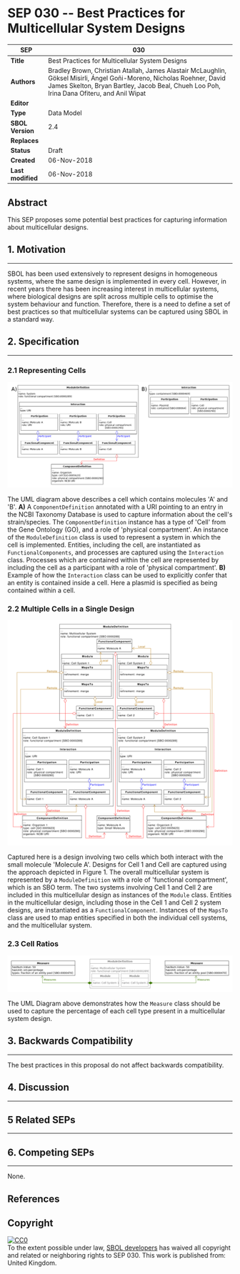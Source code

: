 SEP 030 -- Best Practices for Multicellular System Designs
===================================

SEP                   | 030
----------------------|--------------
**Title**             | Best Practices for Multicellular System Designs
**Authors**           | Bradley Brown, Christian Atallah, James Alastair McLaughlin, Göksel Misirli, Ángel Goñi-Moreno, Nicholas Roehner, David James Skelton, Bryan Bartley, Jacob Beal, Chueh Loo Poh, Irina Dana Ofiteru, and Anil Wipat
**Editor**            |
**Type**              | Data Model
**SBOL Version**      | 2.4
**Replaces**          |
**Status**            | Draft
**Created**           | 06-Nov-2018
**Last modified**     | 06-Nov-2018

Abstract
-----------

This SEP proposes some potential best practices for capturing information about multicellular designs.

## 1. Motivation
--------------

SBOL has been used extensively to represent designs in homogeneous systems, where the same design is implemented in every cell. However, in recent years there has been increasing interest in multicellular systems, where biological designs are split across multiple cells to optimise the system behaviour and function. Therefore, there is a need to define a set of best practices so that multicellular systems can be captured using SBOL in a standard way.

## 2. Specification
----------------------------------------------

### 2.1 Representing Cells<a name="cells"></a>

![cells UML](images/SEP30_Cell_Rep.png)

The UML diagram above describes a cell which contains molecules 'A' and 'B'. **A)** A `ComponentDefinition` annotated with a URI pointing to an entry in the NCBI Taxonomy Database is used to capture information about the cell's strain/species. The `ComponentDefinition` instance has a type of 'Cell' from the Gene Ontology (GO), and a role of 'physical compartment'. An instance of the `ModuleDefinition` class is used to represent a system in which the cell is implemented. Entities, including the cell, are instantiated as `FunctionalComponents`, and processes are captured using the `Interaction` class. Processes which are contained within the cell are represented by including the cell as a participant with a role of 'physical compartment'. **B)** Example of how the `Interaction` class can be used to explicitly confer that an entity is contained inside a cell. Here a plasmid is specified as being contained within a cell.

### 2.2 Multiple Cells in a Single Design<a name="multicellular"></a>

![MC3](images/sep_030_multicell_prop3.png)

Captured here is a design involving two cells which both interact with the small molecule 'Molecule A'. Designs for Cell 1 and Cell are captured using the approach depicted in Figure 1. The overall multicellular system is represented by a `ModuleDefinition` with a role of 'functional compartment', which is an SBO term. The two systems involving Cell 1 and Cell 2 are included in this multicellular design as instances of the `Module` class. Entities in the multicellular design, including those in the Cell 1 and Cell 2 system designs, are instantiated as a `FunctionalComponent`. Instances of the `MapsTo` class are used to map entities specified in both the individual cell systems, and the multicellular system.

### 2.3 Cell Ratios<a name="ratios"></a>

![ratio](images/SEP_30_Cell_Proportion.png)

The UML Diagram above demonstrates how the `Measure` class should be used to capture the percentage of each cell type present in a multicellular system design.

## 3. Backwards Compatibility <a name='compatibility'></a>
-----------------

The best practices in this proposal do not affect backwards compatibility.


## 4. Discussion <a name='discussion'></a>
-----------------

## 5 Related SEPs
----------------

## 6. Competing SEPs <a name='competing_seps'></a>
-----------------

None.

References <a name='references'></a>
----------------

Copyright <a name='copyright'></a>
-------------

<p xmlns:dct="http://purl.org/dc/terms/" xmlns:vcard="http://www.w3.org/2001/vcard-rdf/3.0#">
  <a rel="license"
     href="http://creativecommons.org/publicdomain/zero/1.0/">
    <img src="http://i.creativecommons.org/p/zero/1.0/88x31.png" style="border-style: none;" alt="CC0" />
  </a>
  <br />
  To the extent possible under law,
  <a rel="dct:publisher"
     href="sbolstandard.org">
    <span property="dct:title">SBOL developers</span></a>
  has waived all copyright and related or neighboring rights to
  <span property="dct:title">SEP 030</span>.
This work is published from:
<span property="vcard:Country" datatype="dct:ISO3166"
      content="US" about="sbolstandard.org">
  United Kingdom</span>.
</p>
